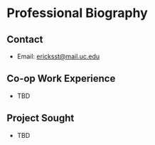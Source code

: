 # Professional Biography

## Contact
* Email: ericksst@mail.uc.edu

## Co-op Work Experience
* TBD

## Project Sought
* TBD
